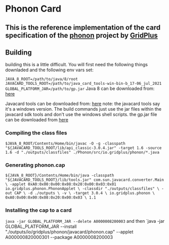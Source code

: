 # Phonon Card
## This is the reference implementation of the card specification of the [phonon](https://github.com/GridPlus/phonon-network) project by [GridPlus](https://gridplus.io)

## Building
building this is a little difficult. You will first need the following things downladed and the following env vars set:

`JAVA_8_ROOT=/path/to/java/8/root`
`JAVACARD_TOOLS_ROOT=/path/to/java_card_tools-win-bin-b_17-06_jul_2021`
`GLOBAL_PLATFORM_JAR=/path/to/gp.jar`
Java 8 can be downloaded from: [here](https://www.oracle.com/java/technologies/downloads/#java8)

Javacard tools can be downloaded from: [here](https://www.oracle.com/java/technologies/javacard-sdk-downloads.html)
note: the javacard tools say it's a windows version. The build commands just use the jar files within the javacard sdk tools and don't use the windows shell scripts. 
the gp.jar file can be downloaded from [here](https://javacard.pro/globalplatform/)

### Compiling the class files
`$JAVA_8_ROOT/Contents/Home/bin/javac -O -g -classpath "${JAVACARD_TOOLS_ROOT/lib/api_classic-3.0.4.jar" -target 1.6 -source 1.6 -d "./outputs/classfiles" ./Phonon/src/io.gridplus/phonon/*.java`
### Generating phonon.cap
`${JAVA_8_ROOT}/Contents/Home/bin/java -classpath "${JAVACARD_TOOLS_ROOT}/lib/tools.jar" com.sun.javacard.converter.Main \
	-applet 0xA0:0x00:0x00:0x08:0x20:0x00:0x03:0x01 io.gridplus.phonon.PhononApplet \
	-classdir "./outputs/classfiles" \
	-out CAP \
	-d ./outputs \
	-v \
	-target 3.0.4 \
	io.gridplus.phonon \
	0xA0:0x00:0x00:0x08:0x20:0x00:0x03 \
	1.1`
### Installing the cap to a card
`java -jar GLOBAL_PLATFORM_JAR --delete A0000008200003`
and then
`java -jar GLOBAL_PLATFORM_JAR --install "./outputs/io/gridplus/phonon/javacard/phonon.cap" --applet A000000820000301 --package A0000008200003


